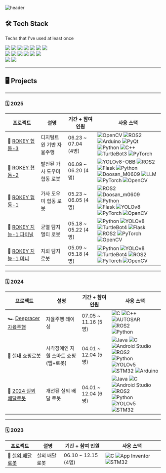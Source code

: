![header](https://capsule-render.vercel.app/api?type=Waving&section=header&height=300&text=Hello&fontAlignX=50&fontAlignY=45&color=gradient&fontSize=100&fontColor=ffffff&desc=It's%20Dawon%20GitHub)

## 🛠️ Tech Stack  
Techs that I've used at least once  

<p>
  <img src="https://img.shields.io/badge/Python-3776AB?style=for-the-badge&logo=python&logoColor=white"/>
  <img src="https://img.shields.io/badge/Java-007396?style=for-the-badge&logo=java&logoColor=white"/>
  <img src="https://img.shields.io/badge/C++-00599C?style=for-the-badge&logo=c%2B%2B&logoColor=white"/>
  <img src="https://img.shields.io/badge/C-A8B9CC?style=for-the-badge&logo=c&logoColor=white"/>
  <img src="https://img.shields.io/badge/ROS2-22314E?style=for-the-badge&logo=ros&logoColor=white"/>
  <img src="https://img.shields.io/badge/Linux-FCC624?style=for-the-badge&logo=linux&logoColor=black"/>
  <img src="https://img.shields.io/badge/Flask-000000?style=for-the-badge&logo=flask&logoColor=white"/>
  <br>
  <img src="https://img.shields.io/badge/Arduino-00979D?style=for-the-badge&logo=arduino&logoColor=white"/>
  <img src="https://img.shields.io/badge/Android%20Studio-3DDC84?style=for-the-badge&logo=android-studio&logoColor=white"/>
  <img src="https://img.shields.io/badge/STM32-03234B?style=for-the-badge&logo=stmicroelectronics&logoColor=white"/>
  <img src="https://img.shields.io/badge/PyTorch-EE4C2C?style=for-the-badge&logo=pytorch&logoColor=white"/>
  <img src="https://img.shields.io/badge/AWS-232F3E?style=for-the-badge&logo=amazon-aws&logoColor=white"/>
  <img src="https://img.shields.io/badge/Firebase-FFCA28?style=for-the-badge&logo=firebase&logoColor=black"/>
  <br>
  <img src="https://img.shields.io/badge/Doosan_M0609-0078D7?style=for-the-badge&logo=robotics&logoColor=white" />
  <img src="https://img.shields.io/badge/OpenCV-5C3EE8?style=for-the-badge&logo=opencv&logoColor=white" />
</p>

---

## 🖥️ Projects

---

### 🗓️ 2025
| 프로젝트 | 설명 | 기간 + 참여 인원 | 사용 스택 |
|----------|------|------|-----------|
| 🤝 [ROKEY 협동-3](https://github.com/seodawon/DigitalTwin_AutoDriving.git) | 디지털트윈 기반 자율주행 | 06.23 ~ 07.04 <br> (4명) | ![OpenCV](https://img.shields.io/badge/OpenCV-5C3EE8?style=flat&logo=opencv&logoColor=white) ![ROS2](https://img.shields.io/badge/ROS2-F7DF1E?style=flat&logo=ros&logoColor=black) ![Arduino](https://img.shields.io/badge/Arduino-00979D?style=flat&logo=arduino&logoColor=white) ![PyQt](https://img.shields.io/badge/PyQt-41CD52?style=flat&logo=qt&logoColor=white) <br> ![Python](https://img.shields.io/badge/Python-3776AB?style=flat&logo=python&logoColor=white) ![C++](https://img.shields.io/badge/C++-00599C?style=flat&logo=c%2B%2B&logoColor=white) ![TurtleBot3](https://img.shields.io/badge/TurtleBot3-00ADEF?style=flat&logo=robotframework&logoColor=white) ![PyTorch](https://img.shields.io/badge/PyTorch-EE4C2C?style=flat&logo=pytorch&logoColor=white) |
| 🤝 [ROKEY 협동-2](https://github.com/seodawon/Fitomi_Assist_AI_Cobot.git) | 발전된 가사 도우미 협동 로봇 | 06.09 ~ 06.20 (4명) | ![YOLOv8-OBB](https://img.shields.io/badge/YOLOv8_OBB-FF3366?style=flat&logo=github&logoColor=white) ![ROS2](https://img.shields.io/badge/ROS2-F7DF1E?style=flat&logo=ros&logoColor=black) ![Flask](https://img.shields.io/badge/Flask-000000?style=flat&logo=flask&logoColor=white) ![Python](https://img.shields.io/badge/Python-3776AB?style=flat&logo=python&logoColor=white) <br> ![Doosan_M0609](https://img.shields.io/badge/Doosan_M0609-005BAC?style=flat&logo=robotframework&logoColor=white) ![LLM](https://img.shields.io/badge/LLM-800080?style=flat&logo=openai&logoColor=white) ![PyTorch](https://img.shields.io/badge/PyTorch-EE4C2C?style=flat&logo=pytorch&logoColor=white) ![OpenCV](https://img.shields.io/badge/OpenCV-5C3EE8?style=flat&logo=opencv&logoColor=white) |
| 🤝 [ROKEY 협동-1](https://github.com/seodawon/MyHandy_cobot.git) | 가사 도우미 협동 로봇 | 05.23 ~ 06.05 (4명) | ![ROS2](https://img.shields.io/badge/ROS2-F7DF1E?style=flat&logo=ros&logoColor=black) ![Doosan_m0609](https://img.shields.io/badge/Doosan_m0609-005BAC?style=flat&logo=robotframework&logoColor=white) ![Python](https://img.shields.io/badge/Python-3776AB?style=flat&logo=python&logoColor=white) <br> ![Flask](https://img.shields.io/badge/Flask-000000?style=flat&logo=flask&logoColor=white) ![YOLOv8](https://img.shields.io/badge/YOLOv8-FF3366?style=flat&logo=github&logoColor=white) ![PyTorch](https://img.shields.io/badge/PyTorch-EE4C2C?style=flat&logo=pytorch&logoColor=white)  ![OpenCV](https://img.shields.io/badge/OpenCV-5C3EE8?style=flat&logo=opencv&logoColor=white) |
| 🧠 [ROKEY 지능-1 파이널](https://github.com/seodawon/Crack_AMR_robot.git) | 균열 탐지 멀티 로봇 | 05.18 ~ 05.22 (4명) | ![Python](https://img.shields.io/badge/Python-3776AB?style=flat&logo=python&logoColor=white) ![YOLOv8](https://img.shields.io/badge/YOLOv8-FF3366?style=flat&logo=github&logoColor=white) ![TurtleBot4](https://img.shields.io/badge/TurtleBot4-00ADEF?style=flat&logo=robotframework&logoColor=white) ![Flask](https://img.shields.io/badge/Flask-000000?style=flat&logo=flask&logoColor=white) <br> ![ROS2](https://img.shields.io/badge/ROS2-F7DF1E?style=flat&logo=ros&logoColor=black) ![PyTorch](https://img.shields.io/badge/PyTorch-EE4C2C?style=flat&logo=pytorch&logoColor=white) ![OpenCV](https://img.shields.io/badge/OpenCV-5C3EE8?style=flat&logo=opencv&logoColor=white) |
| 🧠 [ROKEY 지능-1 미니](https://github.com/seodawon/mini_project-argus.git) | 지뢰 탐지 로봇 | 05.09 ~ 05.18 (4명) | ![Python](https://img.shields.io/badge/Python-3776AB?style=flat&logo=python&logoColor=white) ![YOLOv8](https://img.shields.io/badge/YOLOv8-FF3366?style=flat&logo=github&logoColor=white) ![TurtleBot4](https://img.shields.io/badge/TurtleBot4-00ADEF?style=flat&logo=robotframework&logoColor=white) ![ROS2](https://img.shields.io/badge/ROS2-F7DF1E?style=flat&logo=ros&logoColor=black) <br> ![PyTorch](https://img.shields.io/badge/PyTorch-EE4C2C?style=flat&logo=pytorch&logoColor=white) ![OpenCV](https://img.shields.io/badge/OpenCV-5C3EE8?style=flat&logo=opencv&logoColor=white) |

---

### 🗓️ 2024
| 프로젝트 | 설명 | 기간 + 참여 인원| 사용 스택 |
|----------|------|------|-----------|
| 🏎️ [Deepracer 자율주행](https://github.com/seodawon/deepracer.git) | 자율주행 레이싱 | 07.05 ~ 11.16 (5명) | ![C](https://img.shields.io/badge/C-A8B9CC?style=flat&logo=c&logoColor=white) ![C++](https://img.shields.io/badge/C++-00599C?style=flat&logo=c%2B%2B&logoColor=white) ![AUTOSAR](https://img.shields.io/badge/AUTOSAR-0085CA?style=flat&logo=car&logoColor=white) ![ROS2](https://img.shields.io/badge/ROS2-F7DF1E?style=flat&logo=ros&logoColor=black) <br> ![Python](https://img.shields.io/badge/Python-3776AB?style=flat&logo=python&logoColor=white)|
| 🛒 [실내 쇼핑로봇](https://github.com/seodawon/indoor_robot.git) | 시각장애인 지원 스마트 쇼핑(앱+로봇) | 04.01 ~ 12.04 (5명) | ![Java](https://img.shields.io/badge/Java-007396?style=flat&logo=java&logoColor=white) ![C](https://img.shields.io/badge/C-A8B9CC?style=flat&logo=c&logoColor=white) ![Android Studio](https://img.shields.io/badge/Android_Studio-3DDC84?style=flat&logo=android-studio&logoColor=white) ![ROS2](https://img.shields.io/badge/ROS2-F7DF1E?style=flat&logo=ros&logoColor=black) <br> ![Python](https://img.shields.io/badge/Python-3776AB?style=flat&logo=python&logoColor=white) ![YOLOv5](https://img.shields.io/badge/YOLOv5-00FFFF?style=flat&logo=github&logoColor=black) ![STM32](https://img.shields.io/badge/STM32-03234B?style=flat&logo=arm&logoColor=white) ![Arduino](https://img.shields.io/badge/Arduino-00979D?style=flat&logo=arduino&logoColor=white) |
| 🤖 [2024 실외 배달로봇](https://github.com/seodawon/2024_outdoor_robot.git) | 개선된 실외 배달 로봇 | 04.01 ~ 12.04 (6명) | ![Java](https://img.shields.io/badge/Java-007396?style=flat&logo=java&logoColor=white) ![C](https://img.shields.io/badge/C-A8B9CC?style=flat&logo=c&logoColor=white) ![Android Studio](https://img.shields.io/badge/Android_Studio-3DDC84?style=flat&logo=android-studio&logoColor=white) ![ROS2](https://img.shields.io/badge/ROS2-F7DF1E?style=flat&logo=ros&logoColor=black) <br> ![Python](https://img.shields.io/badge/Python-3776AB?style=flat&logo=python&logoColor=white) ![YOLOv5](https://img.shields.io/badge/YOLOv5-00FFFF?style=flat&logo=github&logoColor=black) ![STM32](https://img.shields.io/badge/STM32-03234B?style=flat&logo=arm&logoColor=white) |

---

### 🗓️ 2023
| 프로젝트 | 설명 | 기간 + 참여 인원 | 사용 스택 |
|----------|------|------|-----------|
| 🤖 [실외 배달로봇](https://github.com/seodawon/2023_outdoor_robot.git) | 실외 배달 로봇 | 06.10 ~ 12.15 (4명) | ![C](https://img.shields.io/badge/C-A8B9CC?style=flat&logo=c&logoColor=white) ![App Inventor](https://img.shields.io/badge/AppInventor-FF6600?style=flat&logo=google&logoColor=white) ![STM32](https://img.shields.io/badge/STM32-03234B?style=flat&logo=arm&logoColor=white) |

